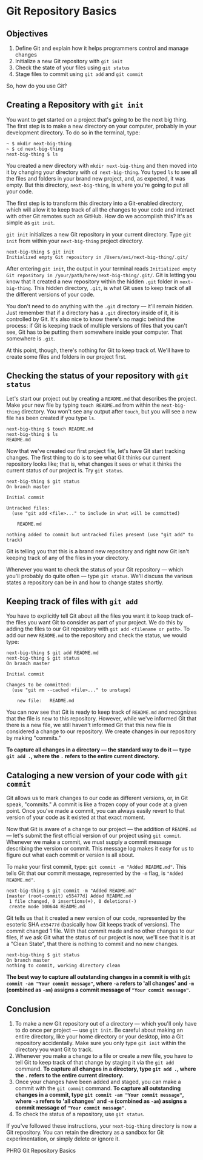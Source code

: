 # Git Repository Basics

## Objectives

1. Define Git and explain how it helps programmers control and manage changes
2. Initialize a new Git repository with `git init`
3. Check the state of your files using `git status`
4. Stage files to commit using `git add` and `git commit`

So, how do you use Git?

## Creating a Repository with `git init`

You want to get started on a project that's going to be the next big thing. The first step is to make a new directory on your computer, probably in your development directory. To do so in the terminal, type:

```
~ $ mkdir next-big-thing
~ $ cd next-big-thing
next-big-thing $ ls

```

You created a new directory with `mkdir next-big-thing` and then moved into it by changing your directory with `cd next-big-thing`. You typed `ls` to see all the files and folders in your brand new project, and, as expected, it was empty. But this directory, `next-big-thing`, is where you're going to put all your code.

The first step is to transform this directory into a Git-enabled directory, which will allow it to keep track of all the changes to your code and interact with other Git remotes such as GitHub. How do we accomplish this? It's as simple as `git init`.

`git init` initializes a new Git repository in your current directory. Type `git init` from within your `next-big-thing` project directory.

```
next-big-thing $ git init
Initialized empty Git repository in /Users/avi/next-big-thing/.git/
```

After entering `git init`, the output in your terminal reads `Initialized empty Git repository in /your/path/here/next-big-thing/.git/`. Git is letting you know that it created a new repository within the hidden `.git` folder in `next-big-thing`. This hidden directory, `.git`, is what Git uses to keep track of all the different versions of your code.

You don't need to do anything with the `.git` directory –– it'll remain hidden. Just remember that if a directory has a `.git` directory inside of it, it is controlled by Git. It's also nice to know there's no magic behind the process: if Git is keeping track of multiple versions of files that you can't see, Git has to be putting them somewhere inside your computer. That somewhere is `.git`.

At this point, though, there's nothing for Git to keep track of. We'll have to create some files and folders in our project first.

## Checking the status of your repository with `git status`

Let's start our project out by creating a `README.md` that describes the project. Make your new file by typing `touch README.md` from within the `next-big-thing` directory. You won't see any output after `touch`, but you will see a new file has been created if you type `ls`.

```
next-big-thing $ touch README.md
next-big-thing $ ls
README.md
```

Now that we've created our first project file, let's have Git start tracking changes. The first thing to do is to see what Git thinks our current repository looks like; that is, what changes it sees or what it thinks the current status of our project is. Try `git status`.

```
next-big-thing $ git status
On branch master

Initial commit

Untracked files:
  (use "git add <file>..." to include in what will be committed)

	README.md

nothing added to commit but untracked files present (use "git add" to track)
```

Git is telling you that this is a brand new repository and right now Git isn't keeping track of any of the files in your directory.

Whenever you want to check the status of your Git repository –– which you'll probably do quite often –– type `git status`. We'll discuss the various states a repository can be in and how to change states shortly.

## Keeping track of files with `git add`

You have to explicitly tell Git about all the files you want it to keep track of– the files you want Git to consider as part of your project. We do this by adding the files to our Git repository with `git add <filename or path>`. To add our new `README.md` to the repository and check the status, we would type:

```
next-big-thing $ git add README.md
next-big-thing $ git status
On branch master

Initial commit

Changes to be committed:
  (use "git rm --cached <file>..." to unstage)

	new file:   README.md
```

You can now see that Git is ready to keep track of `README.md` and recognizes that the file is new to this repository. However, while we've informed Git that there is a new file, we still haven't informed Git that this new file is considered a change to our repository. We create changes in our repository by making "commits."

**To capture all changes in a directory –– the standard way to do it –– type `git add .`, where the `.` refers to the entire current directory.**

## Cataloging a new version of your code with `git commit`

Git allows us to mark changes to our code as different versions, or, in Git speak, "commits." A commit is like a frozen copy of your code at a given point. Once you've made a commit, you can always easily revert to that version of your code as it existed at that exact moment.

Now that Git is aware of a change to our project –– the addition of `README.md` –– let's submit the first official version of our project using `git commit`. Whenever we make a commit, we must supply a commit message describing the version or commit. This message log makes it easy for us to figure out what each commit or version is all about.

To make your first commit, type: `git commit -m "Added README.md"`. This tells Git that our commit message, represented by the `-m` flag, is `"Added README.md"`.

```
next-big-thing $ git commit -m "Added README.md"
[master (root-commit) e55477d] Added README.md
 1 file changed, 0 insertions(+), 0 deletions(-)
 create mode 100644 README.md
```

Git tells us that it created a new version of our code, represented by the esoteric SHA `e55477d` (basically how Git keeps track of versions). The commit changed 1 file. With that commit made and no other changes to our files, if we ask Git what the status of our project is now, we'll see that it is at a "Clean State", that there is nothing to commit and no new changes.

```
next-big-thing $ git status
On branch master
nothing to commit, working directory clean
```

**The best way to capture all outstanding changes in a commit is with `git commit -am "Your commit message"`, where `-a` refers to 'all changes' and `-m` (combined as `-am`) assigns a commit message of `"Your commit message"`.**

## Conclusion

1. To make a new Git repository out of a directory –– which you'll only have to do once per project –– use `git init`. Be careful about making an entire directory, like your home directory or your desktop, into a Git repository accidentally. Make sure you only type `git init` within the directory you want Git to track.
2. Whenever you make a change to a file or create a new file, you have to tell Git to keep track of that change by staging it via the `git add` command. **To capture all changes in a directory, type `git add .`, where the `.` refers to the entire current directory.**
3. Once your changes have been added and staged, you can make a commit with the `git commit` command. **To capture all outstanding changes in a commit, type `git commit -am "Your commit message"`, where `-a` refers to 'all changes' and `-m` (combined as `-am`) assigns a commit message of `"Your commit message"`.**
4. To check the status of a repository, use `git status`.

If you've followed these instructions, your `next-big-thing` directory is now a Git repository. You can retain the directory as a sandbox for Git experimentation, or simply delete or ignore it.

<p data-visibility='hidden'>PHRG Git Repository Basics</p>